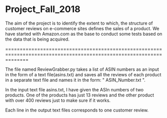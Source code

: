 # Project_Fall_2018

The aim of the project is to identify the extent to which, the structure of customer reviews on e-commerce sites defines the sales of a product.
We have started with Amazon.com as the base to conduct some tests based on the data that is being acquired.

====================================================================================================================


The file named ReviewGrabber.py takes a list of ASIN numbers as an input in the form of a text file(asins.txt) and saves all the reviews of 
each product in a separate text file and names it in the form: " ASIN_Number.txt ".

In the input text file asins.txt, I have given the ASIn numbers of two products. One of the products has just 13 reviews and the other 
product with over 400 reviews just to make sure if it works.

Each line in the output text files corresponds to one customer review.

